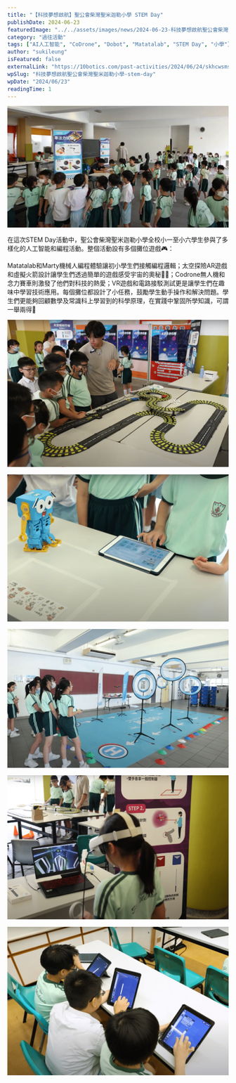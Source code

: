 ```yaml
---
title: "【科技夢想啟航】聖公會柴灣聖米迦勒小學 STEM Day"
publishDate: 2024-06-23
featuredImage: "../../assets/images/news/2024-06-23-科技夢想啟航聖公會柴灣聖米迦勒小學-stem-day/image1.png"
category: "過往活動"
tags: ["AI人工智能", "CoDrone", "Dobot", "Matatalab", "STEM Day", "小學"]
author: "sukileung"
isFeatured: false
externalLink: "https://10botics.com/past-activities/2024/06/24/skhcwsms-stem-day/"
wpSlug: "科技夢想啟航聖公會柴灣聖米迦勒小學-stem-day"
wpDate: "2024/06/23"
readingTime: 1
---
```


![](../../assets/images/news/2024-06-23-科技夢想啟航聖公會柴灣聖米迦勒小學-stem-day/image2.png)

在這次STEM Day活動中，聖公會柴灣聖米迦勒小學全校小一至小六學生參與了多樣化的人工智能和編程活動。整個活動設有多個攤位遊戲🎮：

Matatalab和Marty機械人編程體驗讓初小學生們接觸編程邏輯；太空探險AR遊戲和虛擬火箭設計讓學生們透過簡單的遊戲感受宇宙的奧秘🌌🚀；Codrone無人機和念力賽車則激發了他們對科技的熱愛；VR遊戲和電路接駁測試更是讓學生們在趣味中學習技術應用。每個攤位都設計了小任務，鼓勵學生動手操作和解決問題。學生們更能夠回顧數學及常識科上學習到的科學原理，在實踐中鞏固所學知識，可謂一舉兩得🎯

![](../../assets/images/news/2024-06-23-科技夢想啟航聖公會柴灣聖米迦勒小學-stem-day/image3.png)

![](../../assets/images/news/2024-06-23-科技夢想啟航聖公會柴灣聖米迦勒小學-stem-day/image4.png)

![](../../assets/images/news/2024-06-23-科技夢想啟航聖公會柴灣聖米迦勒小學-stem-day/image5.png)

![](../../assets/images/news/2024-06-23-科技夢想啟航聖公會柴灣聖米迦勒小學-stem-day/image6.png)

![](../../assets/images/news/2024-06-23-科技夢想啟航聖公會柴灣聖米迦勒小學-stem-day/image7.png)

###